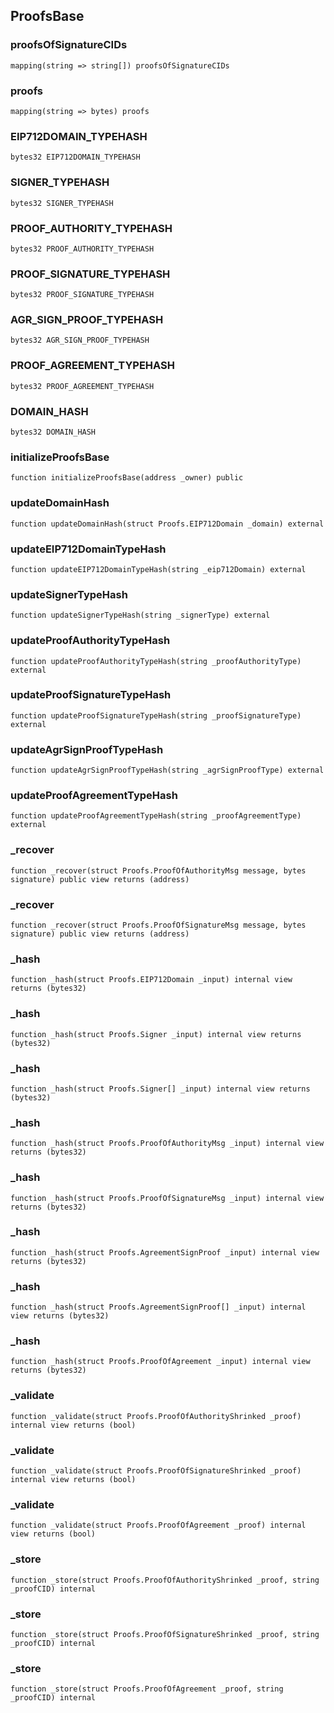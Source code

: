 ## ProofsBase

### proofsOfSignatureCIDs

```solidity
mapping(string => string[]) proofsOfSignatureCIDs
```

### proofs

```solidity
mapping(string => bytes) proofs
```

### EIP712DOMAIN_TYPEHASH

```solidity
bytes32 EIP712DOMAIN_TYPEHASH
```

### SIGNER_TYPEHASH

```solidity
bytes32 SIGNER_TYPEHASH
```

### PROOF_AUTHORITY_TYPEHASH

```solidity
bytes32 PROOF_AUTHORITY_TYPEHASH
```

### PROOF_SIGNATURE_TYPEHASH

```solidity
bytes32 PROOF_SIGNATURE_TYPEHASH
```

### AGR_SIGN_PROOF_TYPEHASH

```solidity
bytes32 AGR_SIGN_PROOF_TYPEHASH
```

### PROOF_AGREEMENT_TYPEHASH

```solidity
bytes32 PROOF_AGREEMENT_TYPEHASH
```

### DOMAIN_HASH

```solidity
bytes32 DOMAIN_HASH
```

### initializeProofsBase

```solidity
function initializeProofsBase(address _owner) public
```

### updateDomainHash

```solidity
function updateDomainHash(struct Proofs.EIP712Domain _domain) external
```

### updateEIP712DomainTypeHash

```solidity
function updateEIP712DomainTypeHash(string _eip712Domain) external
```

### updateSignerTypeHash

```solidity
function updateSignerTypeHash(string _signerType) external
```

### updateProofAuthorityTypeHash

```solidity
function updateProofAuthorityTypeHash(string _proofAuthorityType) external
```

### updateProofSignatureTypeHash

```solidity
function updateProofSignatureTypeHash(string _proofSignatureType) external
```

### updateAgrSignProofTypeHash

```solidity
function updateAgrSignProofTypeHash(string _agrSignProofType) external
```

### updateProofAgreementTypeHash

```solidity
function updateProofAgreementTypeHash(string _proofAgreementType) external
```

### _recover

```solidity
function _recover(struct Proofs.ProofOfAuthorityMsg message, bytes signature) public view returns (address)
```

### _recover

```solidity
function _recover(struct Proofs.ProofOfSignatureMsg message, bytes signature) public view returns (address)
```

### _hash

```solidity
function _hash(struct Proofs.EIP712Domain _input) internal view returns (bytes32)
```

### _hash

```solidity
function _hash(struct Proofs.Signer _input) internal view returns (bytes32)
```

### _hash

```solidity
function _hash(struct Proofs.Signer[] _input) internal view returns (bytes32)
```

### _hash

```solidity
function _hash(struct Proofs.ProofOfAuthorityMsg _input) internal view returns (bytes32)
```

### _hash

```solidity
function _hash(struct Proofs.ProofOfSignatureMsg _input) internal view returns (bytes32)
```

### _hash

```solidity
function _hash(struct Proofs.AgreementSignProof _input) internal view returns (bytes32)
```

### _hash

```solidity
function _hash(struct Proofs.AgreementSignProof[] _input) internal view returns (bytes32)
```

### _hash

```solidity
function _hash(struct Proofs.ProofOfAgreement _input) internal view returns (bytes32)
```

### _validate

```solidity
function _validate(struct Proofs.ProofOfAuthorityShrinked _proof) internal view returns (bool)
```

### _validate

```solidity
function _validate(struct Proofs.ProofOfSignatureShrinked _proof) internal view returns (bool)
```

### _validate

```solidity
function _validate(struct Proofs.ProofOfAgreement _proof) internal view returns (bool)
```

### _store

```solidity
function _store(struct Proofs.ProofOfAuthorityShrinked _proof, string _proofCID) internal
```

### _store

```solidity
function _store(struct Proofs.ProofOfSignatureShrinked _proof, string _proofCID) internal
```

### _store

```solidity
function _store(struct Proofs.ProofOfAgreement _proof, string _proofCID) internal
```

